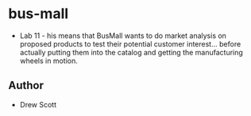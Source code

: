 # bus-mall
 - Lab 11 - his means that BusMall wants to do market analysis on proposed products to test their potential customer interest… before actually putting them into the catalog and getting the manufacturing wheels in motion.

## Author
- Drew Scott
